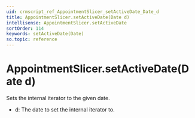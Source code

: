```yaml
---
uid: crmscript_ref_AppointmentSlicer_setActiveDate_Date_d
title: AppointmentSlicer.setActiveDate(Date d)
intellisense: AppointmentSlicer.setActiveDate
sortOrder: 114
keywords: setActiveDate(Date)
so.topic: reference
---
```


# AppointmentSlicer.setActiveDate(Date d)

Sets the internal iterator to the given date.

 - d: The date to set the internal iterator to.

